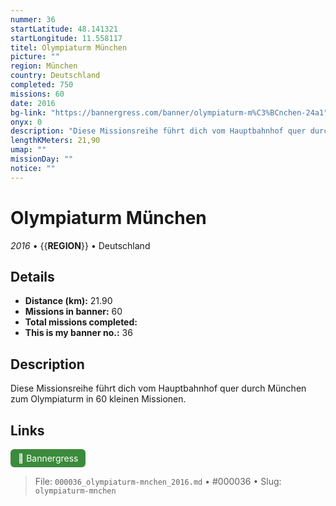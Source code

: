 ```yaml
---
nummer: 36
startLatitude: 48.141321
startLongitude: 11.558117
titel: Olympiaturm München
picture: ""
region: München
country: Deutschland
completed: 750
missions: 60
date: 2016
bg-link: "https://bannergress.com/banner/olympiaturm-m%C3%BCnchen-24a1"
onyx: 0
description: "Diese Missionsreihe führt dich vom Hauptbahnhof quer durch München zum Olympiaturm in 60 kleinen Missionen."
lengthKMeters: 21,90
umap: ""
missionDay: ""
notice: ""
---
```

# Olympiaturm München

*2016* • {{__REGION__}} • Deutschland





## Details
- **Distance (km):** 21.90
- **Missions in banner:** 60
- **Total missions completed:** 
- **This is my banner no.:** 36



## Description
Diese Missionsreihe führt dich vom Hauptbahnhof quer durch München zum Olympiaturm in 60 kleinen Missionen.



## Links
<a href="https://bannergress.com/banner/olympiaturm-m%C3%BCnchen-24a1" target="_blank" style="display:inline-block;margin-right:8px;padding:6px 12px;background:#3c8b3c;color:#fff;text-decoration:none;border-radius:6px;">🔗 Bannergress</a>



> File: `000036_olympiaturm-mnchen_2016.md` • #000036 • Slug: `olympiaturm-mnchen`
